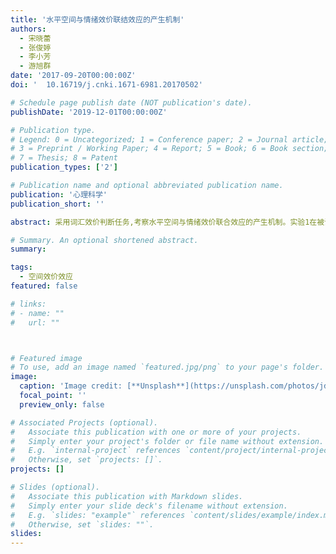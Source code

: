 ```yaml
---
title: '水平空间与情绪效价联结效应的产生机制'
authors:
  - 宋晓蕾
  - 张俊婷
  - 李小芳
  - 游旭群
date: '2017-09-20T00:00:00Z'
doi: '	10.16719/j.cnki.1671-6981.20170502'

# Schedule page publish date (NOT publication's date).
publishDate: '2019-12-01T00:00:00Z'

# Publication type.
# Legend: 0 = Uncategorized; 1 = Conference paper; 2 = Journal article;
# 3 = Preprint / Working Paper; 4 = Report; 5 = Book; 6 = Book section;
# 7 = Thesis; 8 = Patent
publication_types: ['2']

# Publication name and optional abbreviated publication name.
publication: '心理科学'
publication_short: ''

abstract: 采用词汇效价判断任务,考察水平空间与情绪效价联合效应的产生机制。实验1在被试双手正常放置条件下考察了词汇效价与水平空间联结效应的存在;实验2则要求被试双手交叉放置,以考察当反应手和反应键的空间信息冲突时水平空间与情感效价的关联现象;实验3则进一步考排除反应手的参与,以考察口头报告的反应方式是否对两者的联结效应产生影响。结果表明,不同反应方式下均存在空间情感效价的联结,且此联结更多是反应选择极性编码的结果。

# Summary. An optional shortened abstract.
summary: 

tags:
  - 空间效价效应
featured: false

# links:
# - name: ""
#   url: ""



# Featured image
# To use, add an image named `featured.jpg/png` to your page's folder.
image:
  caption: 'Image credit: [**Unsplash**](https://unsplash.com/photos/jdD8gXaTZsc)'
  focal_point: ''
  preview_only: false

# Associated Projects (optional).
#   Associate this publication with one or more of your projects.
#   Simply enter your project's folder or file name without extension.
#   E.g. `internal-project` references `content/project/internal-project/index.md`.
#   Otherwise, set `projects: []`.
projects: []

# Slides (optional).
#   Associate this publication with Markdown slides.
#   Simply enter your slide deck's filename without extension.
#   E.g. `slides: "example"` references `content/slides/example/index.md`.
#   Otherwise, set `slides: ""`.
slides:
---
```


